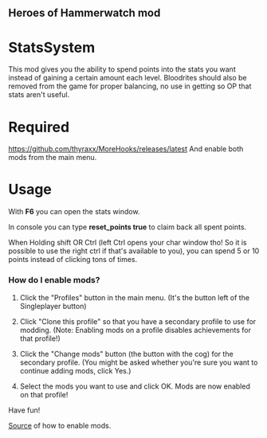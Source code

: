 ## Heroes of Hammerwatch mod
# StatsSystem
This mod gives you the ability to spend points into the stats you want instead of gaining a certain amount each level.
Bloodrites should also be removed from the game for proper balancing, no use in getting so OP that stats aren't useful.

# Required
https://github.com/thyraxx/MoreHooks/releases/latest
And enable both mods from the main menu.

# Usage
With **F6** you can open the stats window.

In console you can type **reset_points true** to claim back all spent points.

When Holding shift OR Ctrl (left Ctrl opens your char window tho! So it is possible to use the right ctrl if that's available to you), you can spend 5 or 10 points instead of clicking tons of times.

### How do I enable mods?
1. Click the "Profiles" button in the main menu. (It's the button left of the Singleplayer button)

2. Click "Clone this profile" so that you have a secondary profile to use for modding. (Note: Enabling mods on a profile disables achievements for that profile!)

3. Click the "Change mods" button (the button with the cog) for the secondary profile. (You might be asked whether you're sure you want to continue adding mods, click Yes.)

4. Select the mods you want to use and click OK. Mods are now enabled on that profile!

Have fun!

[Source](https://steamcommunity.com/app/677120/discussions/0/1734340257882962708/) of how to enable mods.
